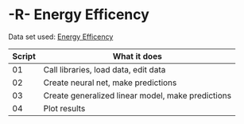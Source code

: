 # -R- Energy Efficency

Data set used: [Energy Efficency](https://archive.ics.uci.edu/ml/datasets/Energy+efficiency)

	
| Script | What it does |
|--------|--------------|
| 01 | Call libraries, load data, edit data|
| 02 | Create neural net, make predictions|
| 03 | Create generalized linear model, make predictions|
| 04 | Plot results|

